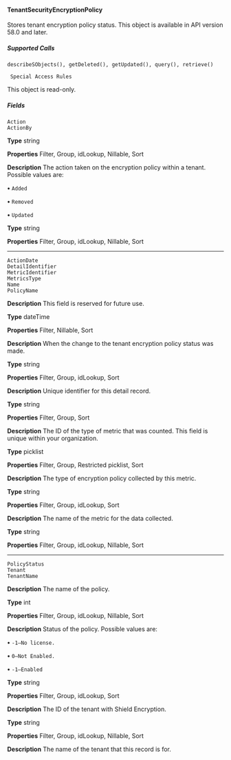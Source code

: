 #### TenantSecurityEncryptionPolicy

Stores tenant encryption policy status. This object is available in API version 58.0 and later.

##### Supported Calls
```
describeSObjects(), getDeleted(), getUpdated(), query(), retrieve()

 Special Access Rules

```
This object is read-only.

##### Fields

```
Action
ActionBy

```

**Type**
string

**Properties**
Filter, Group, idLookup, Nillable, Sort

**Description**
The action taken on the encryption policy within a tenant. Possible values are:

**•** `Added`

**•** `Removed`

**•** `Updated`

**Type**
string

**Properties**
Filter, Group, idLookup, Nillable, Sort


-----

```
ActionDate
DetailIdentifier
MetricIdentifier
MetricsType
Name
PolicyName

```

**Description**
This field is reserved for future use.

**Type**
dateTime

**Properties**
Filter, Nillable, Sort

**Description**
When the change to the tenant encryption policy status was made.

**Type**
string

**Properties**
Filter, Group, idLookup, Sort

**Description**
Unique identifier for this detail record.

**Type**
string

**Properties**
Filter, Group, Sort

**Description**
The ID of the type of metric that was counted. This field is unique within your organization.

**Type**
picklist

**Properties**
Filter, Group, Restricted picklist, Sort

**Description**
The type of encryption policy collected by this metric.

**Type**
string

**Properties**
Filter, Group, idLookup, Sort

**Description**
The name of the metric for the data collected.

**Type**
string

**Properties**
Filter, Group, idLookup, Nillable, Sort


-----

```
PolicyStatus
Tenant
TenantName

```

**Description**
The name of the policy.

**Type**
int

**Properties**
Filter, Group, idLookup, Nillable, Sort

**Description**
Status of the policy. Possible values are:

**•** `-1—No license.`

**•** `0—Not Enabled.`

**•** `-1—Enabled`

**Type**
string

**Properties**
Filter, Group, idLookup, Sort

**Description**
The ID of the tenant with Shield Encryption.

**Type**
string

**Properties**
Filter, Group, idLookup, Nillable, Sort

**Description**
The name of the tenant that this record is for.

